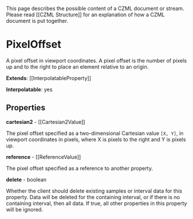 This page describes the possible content of a CZML document or stream. Please read [[CZML Structure]] for an explanation of how a CZML document is put together.

# PixelOffset

A pixel offset in viewport coordinates. A pixel offset is the number of pixels up and to the right to place an element relative to an origin.

**Extends**: [[InterpolatableProperty]]

**Interpolatable**: yes

## Properties

**cartesian2** - [[Cartesian2Value]]

The pixel offset specified as a two-dimensional Cartesian value `[X, Y]`, in viewport coordinates in pixels, where X is pixels to the right and Y is pixels up.


**reference** - [[ReferenceValue]]

The pixel offset specified as a reference to another property.


**delete** - boolean

Whether the client should delete existing samples or interval data for this property. Data will be deleted for the containing interval, or if there is no containing interval, then all data. If true, all other properties in this property will be ignored.


